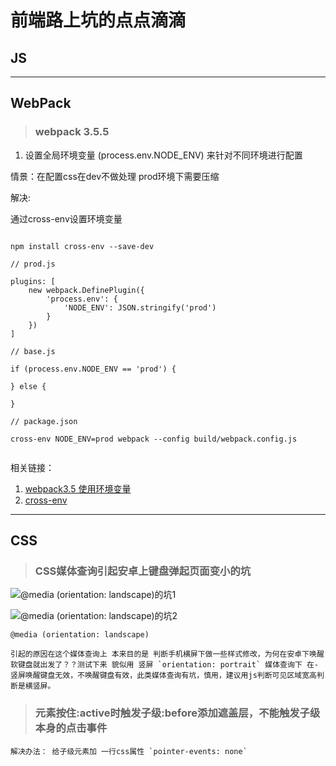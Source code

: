 
# 前端路上坑的点点滴滴

## JS

---

## WebPack

> ### webpack 3.5.5

1. 设置全局环境变量 (process.env.NODE_ENV) 来针对不同环境进行配置

情景：在配置css在dev不做处理 prod环境下需要压缩

解决:

通过cross-env设置环境变量

```

npm install cross-env --save-dev

// prod.js

plugins: [
	new webpack.DefinePlugin({
		'process.env': {
			'NODE_ENV': JSON.stringify('prod')
		}
	})
]

// base.js

if (process.env.NODE_ENV == 'prod') {

} else {

}

// package.json

cross-env NODE_ENV=prod webpack --config build/webpack.config.js


```
相关链接：

1. [webpack3.5 使用环境变量](http://www.css88.com/doc/webpack/guides/environment-variables/)
2. [cross-env](https://www.npmjs.com/package/cross-env)

---

## CSS

> ### CSS媒体查询引起安卓上键盘弹起页面变小的坑

![@media (orientation: landscape)的坑1](//wx4.sinaimg.cn/mw690/006ANKB8gy1fqy3u2zb1gj316w0kfdkt.jpg)

![@media (orientation: landscape)的坑2](//wx3.sinaimg.cn/mw690/006ANKB8gy1fqy44ccj22j31ag0d8whm.jpg)

	@media (orientation: landscape)

	引起的原因在这个媒体查询上 本来目的是 判断手机横屏下做一些样式修改，为何在安卓下唤醒软键盘就出发了？？测试下来 貌似用 竖屏 `orientation: portrait` 媒体查询下 在-竖屏唤醒键盘无效，不唤醒键盘有效，此类媒体查询有坑，慎用，建议用js判断可见区域宽高判断是横竖屏。

> ### 元素按住:active时触发子级:before添加遮盖层，不能触发子级本身的点击事件

	解决办法： 给子级元素加 一行css属性 `pointer-events: none`


